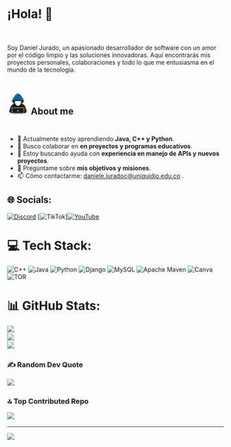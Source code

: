 # ¡Hola! 👋

<br><br>Soy Daniel Jurado, un apasionado desarrollador de software con un amor por el código limpio y las soluciones innovadoras. Aquí encontrarás mis proyectos personales, colaboraciones y todo lo que me entusiasma en el mundo de la tecnología.
<br><br>
## <picture><img src = "https://github.com/0xAbdulKhalid/0xAbdulKhalid/raw/main/assets/mdImages/about_me.gif" width = 50px></picture> **About me** <br><br>
- 🌱 Actualmente estoy aprendiendo **Java, C++ y Python**.<br>
- 👯 Busco colaborar en **en proyectos y programas educativos**.<br>
- 🤔 Estoy buscando ayuda con **experiencia en manejo de APIs y nuevos proyectos**.<br>
- 💬 Pregúntame sobre **mis objetivos y misiones**.<br>
- 📫 Cómo contactarme: daniele.juradoc@uniquidio.edu.co .<br>


## 🌐 Socials:
[![Discord](https://img.shields.io/badge/Discord-%237289DA.svg?logo=discord&logoColor=white)](https://discord.gg/787534074306101249) [![TikTok](https://img.shields.io/badge/TikTok-%23000000.svg?logo=TikTok&logoColor=white)][![YouTube](https://img.shields.io/badge/YouTube-%23FF0000.svg?logo=YouTube&logoColor=white)](https://youtube.com/@@D.a.Ni.-.) 

# 💻 Tech Stack:
![C++](https://img.shields.io/badge/c++-%2300599C.svg?style=flat-square&logo=c%2B%2B&logoColor=white) ![Java](https://img.shields.io/badge/java-%23ED8B00.svg?style=flat-square&logo=openjdk&logoColor=white) ![Python](https://img.shields.io/badge/python-3670A0?style=flat-square&logo=python&logoColor=ffdd54) ![Django](https://img.shields.io/badge/django-%23092E20.svg?style=flat-square&logo=django&logoColor=white) ![MySQL](https://img.shields.io/badge/mysql-%2300000f.svg?style=flat-square&logo=mysql&logoColor=white) ![Apache Maven](https://img.shields.io/badge/Apache%20Maven-C71A36?style=flat-square&logo=Apache%20Maven&logoColor=white) ![Canva](https://img.shields.io/badge/Canva-%2300C4CC.svg?style=flat-square&logo=Canva&logoColor=white) ![TOR](https://img.shields.io/badge/tor-%237E4798.svg?style=flat-square&logo=tor-project&logoColor=white)
# 📊 GitHub Stats:
![](https://github-readme-stats.vercel.app/api?username=Dan17i&theme=bear&hide_border=false&include_all_commits=false&count_private=false)<br/>
![](https://github-readme-streak-stats.herokuapp.com/?user=Dan17i&theme=bear&hide_border=false)<br/>
![](https://github-readme-stats.vercel.app/api/top-langs/?username=Dan17i&theme=bear&hide_border=false&include_all_commits=false&count_private=false&layout=compact)

### ✍️ Random Dev Quote
![](https://quotes-github-readme.vercel.app/api?type=horizontal&theme=dark)

### 🔝 Top Contributed Repo
![](https://github-contributor-stats.vercel.app/api?username=Dan17i&limit=5&theme=dark&combine_all_yearly_contributions=true)


---
[![](https://visitcount.itsvg.in/api?id=Dan17i&icon=0&color=4)](https://visitcount.itsvg.in)

<!-- Proudly created with GPRM ( https://gprm.itsvg.in ) -->
